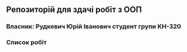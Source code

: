 ## Репозиторій для здачі робіт з ООП
### Власник: Рудкевич Юрій Іванович студент групи КН-320
<h3 class="text-align= center">Cписок робіт</h3>
